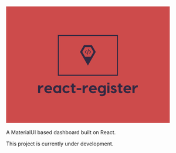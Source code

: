 ![react-register](https://raw.githubusercontent.com/Fairbanks-io/react-register/develop/imgs/react-register-sm.png)

A MaterialUI based dashboard built on React.

This project is currently under development.